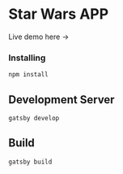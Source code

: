 # Star Wars APP

Live demo here -> 

### Installing

```
npm install
```

## Development Server

```
gatsby develop
```

## Build

```
gatsby build
```



